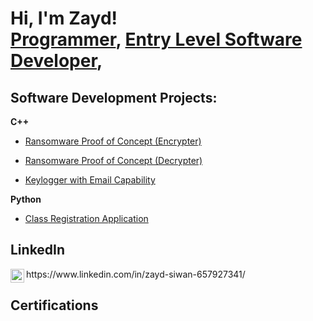 <h1>Hi, I'm Zayd! <br/><a href="https://github.com/ZaydSiwan">Programmer</a>, <a href="https://www.linkedin.com/in/joshmadakor/">Entry Level Software Developer</a>, 

<h2> Software Development Projects:</h2>
<b>C++</b>

- [Ransomware Proof of Concept (Encrypter)](https://github.com/joshmadakor1/EncrypterPOC)
    
- [Ransomware Proof of Concept (Decrypter)](https://github.com/joshmadakor1/DecrypterPOC)
    
- [Keylogger with Email Capability](https://github.com/joshmadakor1/Key-Logger-With-Email)

<b>Python</b>
  - [Class Registration Application]([https://github.com/ZaydSiwan/ZaydSiwanClassRegistrationPython-CSC121](https://github.com/ZaydSiwan/ZaydSiwanClassRegistrationPython-CSC121))

<h2> LinkedIn</h2>
<img align="left" alt="JoshMadakor | LinkedIn" width="22px" src="https://cdn.jsdelivr.net/npm/simple-icons@v3/icons/linkedin.svg" />
https://www.linkedin.com/in/zayd-siwan-657927341/

<h2> Certifications</h2>


<!--
**ZaydSiwan/ZaydSiwan** is a ✨ _special_ ✨ repository because its `README.md` (this file) appears on your GitHub profile.


